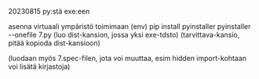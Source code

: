 20230815
py:stä exe:een

asenna virtuaali ympäristö toimimaan (env)
pip install pyinstaller
pyinstaller --onefile 7.py
(luo dist-kansion, jossa yksi exe-tdsto)
(tarvittava-kansio, pitää kopioda dist-kansioon)

(luodaan myös 7.spec-filen, jota voi muuttaa, esim hidden import-kohtaan voi lisätä kirjastoja)


